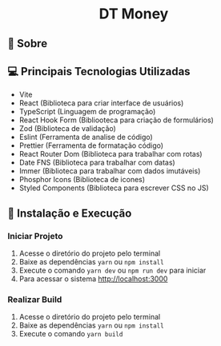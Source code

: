 <h1 align="center">
  DT Money
</h1>

## 🚀 Sobre

<!-- <img alt="Tela inicial do sistema." src="./.github/timer.jpeg" />
<img alt="Tela de histórico." src="./.github/history.jpeg" /> -->

## 💻 Principais Tecnologias Utilizadas

- Vite
- React (Biblioteca para criar interface de usuários)
- TypeScript (Linguagem de programação)
- React Hook Form (Bibliooteca para criação de formulários)
- Zod (Biblioteca de validação)
- Eslint (Ferramenta de analise de código)
- Prettier (Ferramenta de formatação código)
- React Router Dom (Biblioteca para trabalhar com rotas)
- Date FNS (Biblioteca para trabalhar com datas)
- Immer (Biblioteca para trabalhar com dados imutáveis)
- Phosphor Icons (Biblioteca de icones)
- Styled Components (Biblioteca para escrever CSS no JS)

## 🚀 Instalação e Execução

### Iniciar Projeto

1. Acesse o diretório do projeto pelo terminal
2. Baixe as dependências `yarn` ou `npm install`
3. Execute o comando `yarn dev` ou `npm run dev` para iniciar
4. Para acessar o sistema [http://localhost:3000](http://localhost:3000)

### Realizar Build

1. Acesse o diretório do projeto pelo terminal
2. Baixe as dependências `yarn` ou `npm install`
3. Execute o comando `yarn build`
